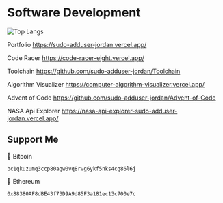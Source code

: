 # Software Development 


![Top Langs](https://github-readme-stats.vercel.app/api/top-langs/?username=sudo-adduser-jordan&hide_progress=true&theme=transparent&hide=html,CSS,Batchfile&langs_count=8)


Portfolio
https://sudo-adduser-jordan.vercel.app/

Code Racer
https://code-racer-eight.vercel.app/

Toolchain
https://github.com/sudo-adduser-jordan/Toolchain

Algorithm Visualizer
https://computer-algorithm-visualizer.vercel.app/

Advent of Code
https://github.com/sudo-adduser-jordan/Advent-of-Code

NASA Api Explorer
https://nasa-api-explorer-sudo-adduser-jordan.vercel.app/

## Support Me

  🔑 Bitcoin 
  ```
  bc1qkuzumq3ccp80agw0vq8rvg6ykf5nks4cg86l6j
  ```
  
  🔑 Ethereum 
  ```
  0x88380AF8dBE43f73D9A9d85F3a181ec13c700e7c
  ```
  
  
